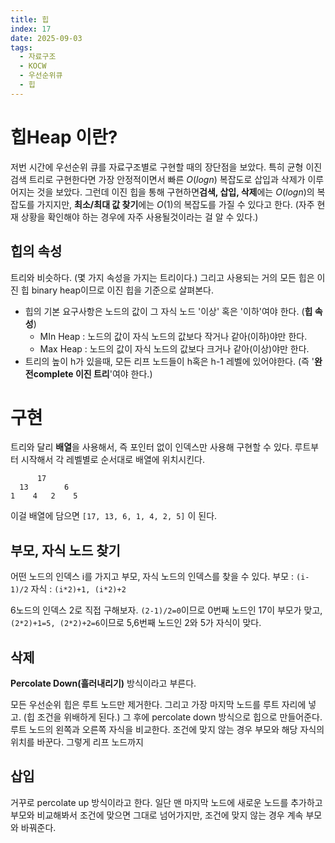 ```yaml
---
title: 힙
index: 17
date: 2025-09-03
tags:
  - 자료구조
  - KOCW
  - 우선순위큐
  - 힙
---
```

# 힙Heap 이란?
저번 시간에 우선순위 큐를 자료구조별로 구현할 때의 장단점을 보았다.
특히 균형 이진 검색 트리로 구현한다면 가장 안정적이면서 빠른 $O(logn)$ 복잡도로 삽입과 삭제가 이루어지는 것을 보았다.
그런데 이진 힙을 통해 구현하면**검색, 삽입, 삭제**에는 $O(logn)$의 복잡도를 가지지만, **최소/최대 값 찾기**에는 $O(1)$의 복잡도를 가질 수 있다고 한다. (자주 현재 상황을 확인해야 하는 경우에 자주 사용될것이라는 걸 알 수 있다.)

## 힙의 속성
트리와 비슷하다. (몇 가지 속성을 가지는 트리이다.)
그리고 사용되는 거의 모든 힙은 이진 힙 binary heap이므로 이진 힙을 기준으로 살펴본다.

- 힙의 기본 요구사항은 노드의 값이 그 자식 노드  '이상' 혹은 '이하'여야 한다. (**힙 속성**)
	-  MIn Heap : 노드의 값이 자식 노드의 값보다 작거나 같아(이하)야만 한다.
	- Max Heap : 노드의 값이 자식 노드의 값보다 크거나 같아(이상)야만 한다.
- 트리의 높이 h가 있을때, 모든 리프 노드들이 h혹은 h-1 레벨에 있어야한다. (즉 '**완전complete 이진 트리**'여야 한다.)

# 구현
트리와 달리 **배열**을 사용해서, 즉 포인터 없이 인덱스만 사용해 구현할 수 있다.
루트부터 시작해서 각 레벨별로 순서대로 배열에 위치시킨다.
```
      17
  13        6
1    4   2    5
```
이걸 배열에 담으면 `[17, 13, 6, 1, 4, 2, 5]` 이 된다.

## 부모, 자식 노드 찾기
어떤 노드의 인덱스 i를 가지고 부모, 자식 노드의 인덱스를 찾을 수 있다.
부모 : `(i-1)/2`
자식 : `(i*2)+1, (i*2)+2`

6노드의 인덱스 2로 직접 구해보자.
`(2-1)/2=0`이므로 0번째 노드인 17이 부모가 맞고,
`(2*2)+1=5, (2*2)+2=6`이므로 5,6번째 노드인 2와 5가 자식이 맞다.

## 삭제
**Percolate Down(흘러내리기)** 방식이라고 부른다. 

모든 우선순위 힙은 루트 노드만 제거한다.
그리고 가장 마지막 노드를 루트 자리에 넣고. (힙 조건을 위배하게 된다.)
그 후에 percolate down 방식으로 힙으로 만들어준다.
루트 노드의 왼쪽과 오른쪽 자식을 비교한다.
조건에 맞지 않는 경우 부모와 해당 자식의 위치를 바꾼다.
그렇게 리프 노드까지 

## 삽입
거꾸로 percolate up 방식이라고 한다.
일단 맨 마지막 노드에 새로운 노드를 추가하고 부모와 비교해봐서 조건에 맞으면 그대로 넘어가지만,
조건에 맞지 않는 경우 계속 부모와 바꿔준다.



